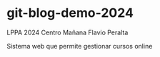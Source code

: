 # git-blog-demo-2024
LPPA 2024 Centro Mañana  Flavio Peralta

Sistema web que permite gestionar cursos online 
